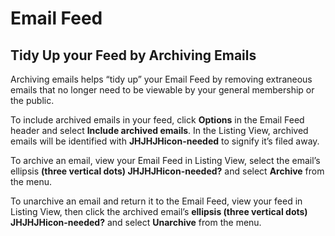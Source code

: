 # Email Feed

## Tidy Up your Feed by Archiving Emails
<span id="gv-tidy-up-your-feed"></span>

Archiving emails helps “tidy up” your Email Feed by removing extraneous
emails that no longer need to be viewable by your general membership or
the public.

To include archived emails in your feed, click **Options** in the Email
Feed header and select **Include archived emails**.
In the Listing View, archived emails will be identified with
**JHJHJHicon-needed** to signify it’s filed away.

To archive an email, view your Email Feed in Listing View, select the
email’s ellipsis **(three vertical dots) JHJHJHicon-needed?** and select
**Archive** from the menu.

To unarchive an email and return it to the Email Feed, view your feed
in Listing View, then click the archived email’s **ellipsis (three
vertical dots) JHJHJHicon-needed?** and select **Unarchive** from the
menu.
